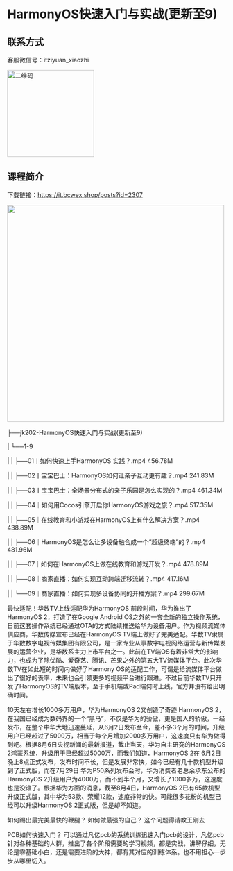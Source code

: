# HarmonyOS快速入门与实战(更新至9)

## 联系方式

客服微信号：itziyuan_xiaozhi

<img src="https://ziyuanyun.oss-cn-guangzhou.aliyuncs.com/common/20240614073449/666b82192834a.jpg" width="200" height="200" alt="二维码">

## 课程简介

下载链接：https://it.bcwex.shop/posts?id=2307

<img src="https://ziyuanyun.oss-cn-guangzhou.aliyuncs.com/yun/20240515183814/6644909662b84.jpg" width="500" alt="">

  ├──jk202-HarmonyOS快速入门与实战(更新至9)

 | └──1-9

 | | ├──01丨如何快速上手HarmonyOS 实践？.mp4 456.78M

 | | ├──02丨宝宝巴士：HarmonyOS如何让亲子互动更有趣？.mp4 241.83M

 | | ├──03丨宝宝巴士：全场景分布式的亲子乐园是怎么实现的？.mp4 461.34M

 | | ├──04｜如何用Cocos引擎开启你HarmonyOS游戏之旅？.mp4 517.35M

 | | ├──05｜在线教育和小游戏在HarmonyOS上有什么解决方案？.mp4 438.89M

 | | ├──06｜HarmonyOS是怎么让多设备融合成一个“超级终端”的？.mp4 481.96M

 | | ├──07｜如何在HarmonyOS上做在线教育和游戏开发？.mp4 478.89M

 | | ├──08｜商家直播：如何实现互动跨端迁移流转？.mp4 417.16M

 | | └──09｜商家直播：如何实现多设备协同的开播方案？.mp4 299.67M

 最快适配！华数TV上线适配华为HarmonyOS 前段时间，华为推出了HarmonyOS 2，打造了在Google Android OS之外的一套全新的独立操作系统，日前这套操作系统已经通过OTA的方式陆续推送给华为设备用户。作为视频流媒体供应商，华数传媒宣布已经在HarmonyOS TV端上做好了完美适配。华数TV隶属于华数数字电视传媒集团有限公司，是一家专业从事数字电视网络运营与新传媒发展的运营企业，是华数系主力上市平台之一。此前在TV端OS有着非常大的影响力，也成为了除优酷、爱奇艺、腾讯、芒果之外的第五大TV流媒体平台。此次华数TV在如此短的时间内做好了Harmony OS的适配工作，可谓是给流媒体平台做出了很好的表率，未来也会引领更多的视频平台进行跟进。不过目前华数TV只开发了HarmonyOS的TV端版本，至于手机端或Pad端何时上线，官方并没有给出明确时间。

 

 10天左右增长1000多万用户，华为HarmonyOS 2又创造了奇迹 HarmonyOS 2，在我国已经成为数码界的一个“黑马”，不仅是华为的骄傲，更是国人的骄傲，一经发布，在整个中华大地迅速蔓延，从6月2日发布至今，差不多3个月的时间，升级用户已经超过了5000万，相当于每个月增加2000多万用户，这速度只有华为做得到吧。根据8月6日央视新闻的最新报道，截止当天，华为自主研究的HarmonyOS 2鸿蒙系统，升级用于已经超过5000万，而我们知道，HarmonyOS 2在 6月2日晚上8点正式发布，发布时间不长，但是发展非常快，如今已经有几十款机型升级到了正式版，而在7月29日 华为P50系列发布会时，华为消费者老总余承东公布的HarmonyOS 2升级用户为4000万，而不到半个月，又增长了1000多万，这速度也是没谁了。根据华为方面的消息，截至8月4日，HarmonyOS 2已有65款机型升级正式版，其中华为53款、荣耀12款，速度非常的快。可能很多花粉的机型已经可以升级HarmonyOS 2正式版，但是却不知道。

 如何踢出最完美最快的鞭腿？ 如何做最强的自己？ 这个问题得请教王刚去

 

 PCB如何快速入门？ 可以通过凡亿pcb的系统训练迅速入门pcb的设计，凡亿pcb针对各种基础的人群，推出了各个阶段需要的学习视频，都是实战，讲解仔细，无论是零基础小白，还是需要进阶的大神，都有其对应的训练体系。也不用担心一步步从哪里切入。

  